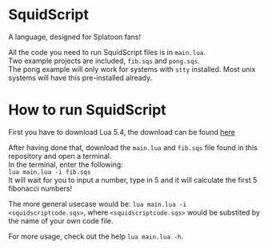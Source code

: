 # SquidScript
A language, designed for Splatoon fans!

All the code you need to run SquidScript files is in `main.lua`.  
Two example projects are included, `fib.sqs` and `pong.sqs`.  
The pong example will only work for systems with `stty` installed. Most unix systems will have this pre-installed already.

# How to run SquidScript
First you have to download Lua 5.4, the download can be found [here](https://www.lua.org/download.html)  

After having done that, download the `main.lua` and `fib.sqs` file found in this repository and open a terminal.  
In the terminal, enter the following:  
`lua main.lua -i fib.sqs`  
It will wait for you to input a number, type in 5 and it will calculate the first 5 fibonacci numbers!  

The more general usecase would be: `lua main.lua -i <squidscriptcode.sqs>`, where `<squidscriptcode.sqs>` would be substited by the name of your own code file.  

For more usage, check out the help `lua main.lua -h`.
